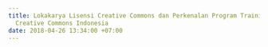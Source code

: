 ```yaml
---
title: Lokakarya Lisensi Creative Commons dan Perkenalan Program Training of Trainers
  Creative Commons Indonesia
date: 2018-04-26 13:34:00 +07:00
---
```


